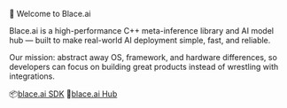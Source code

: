 👋 Welcome to Blace.ai

Blace.ai is a high-performance C++ meta-inference library and AI model hub — built to make real-world AI deployment simple, fast, and reliable.

Our mission: abstract away OS, framework, and hardware differences, so developers can focus on building great products instead of wrestling with integrations.

📦[blace.ai SDK](https://github.com/blace-ai/blace-ai)
🧦[blace.ai Hub](https://github.com/blace-ai/hub)
